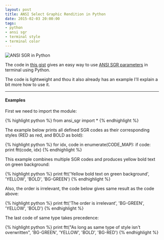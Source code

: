 ```yaml
---
layout: post
title: ANSI Select Graphic Rendition in Python
date: 2015-02-03 20:00:00
tags:
- python
- ansi sgr
- terminal style
- terminal color
---
```


![ANSI SGR in Python]({{site.baseurl}}/media/posts/2015/ansi_sgr.png)


The code in [this gist][] gives an easy way to use [ANSI SGR 
parameters][] in terminal using Python.

The code is lightweight and thou it also already has an example I'll 
explain a bit more how to use it.

  [this gist]: https://gist.github.com/gynter/9233704
  [ANSI SGR parameters]: https://en.wikipedia.org/wiki/ANSI_escape_code#graphics

---

#### Examples

First we need to import the module:

{% highlight python %}
from ansi_sgr import *
{% endhighlight %}

The example below prints all defined SGR codes as their corresponding 
styles (RED as red, and BOLD as bold):

{% highlight python %}
for idx, code in enumerate(CODE_MAP):
    if code:
        print ftt(code, idx)
{% endhighlight %}

This example combines multiple SGR codes and produces yellow bold text 
on green background:

{% highlight python %}
print ftt('Yellow bold text on green background', 'YELLOW', 'BOLD', 'BG-GREEN')
{% endhighlight %}

Also, the order is irrelevant, the code below gives same result as the 
code above:

{% highlight python %}
print ftt('The order is irrelevant', 'BG-GREEN', 'YELLOW', 'BOLD')
{% endhighlight %}

The last code of same type takes precedence:

{% highlight python %}
print ftt("As long as same type of style isn't overwritten", 'BG-GREEN', 'YELLOW', 'BOLD', 'BG-RED')
{% endhighlight %}
